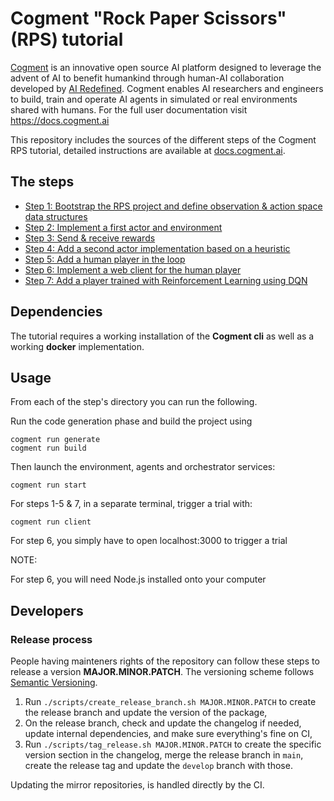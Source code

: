 # Cogment "Rock Paper Scissors" (RPS) tutorial

[Cogment](https://cogment.ai) is an innovative open source AI platform designed to leverage the advent of AI to benefit humankind through human-AI collaboration developed by [AI Redefined](https://ai-r.com). Cogment enables AI researchers and engineers to build, train and operate AI agents in simulated or real environments shared with humans. For the full user documentation visit <https://docs.cogment.ai>

This repository includes the sources of the different steps of the Cogment RPS tutorial, detailed instructions are available at [docs.cogment.ai](https://docs.cogment.ai/cogment/tutorial/introduction/).

## The steps

- [Step 1: Bootstrap the RPS project and define observation & action space data structures](./1-bootstrap-and-data-structures)
- [Step 2: Implement a first actor and environment](./2-random-player)
- [Step 3: Send & receive rewards](./3-rewards)
- [Step 4: Add a second actor implementation based on a heuristic](./4-heuristic-player)
- [Step 5: Add a human player in the loop](./5-human-player)
- [Step 6: Implement a web client for the human player](./6-web-client)
- [Step 7: Add a player trained with Reinforcement Learning using DQN](./7-dqn-player)

## Dependencies

The tutorial requires a working installation of the **Cogment cli** as well as a working **docker** implementation.

## Usage

From each of the step's directory you can run the following.

Run the code generation phase and build the project using

```
cogment run generate
cogment run build
```

Then launch the environment, agents and orchestrator services:

```
cogment run start
```

For steps 1-5 & 7, in a separate terminal, trigger a trial with:

```
cogment run client
```

For step 6, you simply have to open localhost:3000 to trigger a trial

NOTE:

For step 6, you will need Node.js installed onto your computer

## Developers

### Release process

People having mainteners rights of the repository can follow these steps to release a version **MAJOR.MINOR.PATCH**. The versioning scheme follows [Semantic Versioning](http://semver.org/spec/v2.0.0.html).

1. Run `./scripts/create_release_branch.sh MAJOR.MINOR.PATCH` to create the release branch and update the version of the package,
2. On the release branch, check and update the changelog if needed, update internal dependencies, and make sure everything's fine on CI,
3. Run `./scripts/tag_release.sh MAJOR.MINOR.PATCH` to create the specific version section in the changelog, merge the release branch in `main`, create the release tag and update the `develop` branch with those.

Updating the mirror repositories, is handled directly by the CI.
